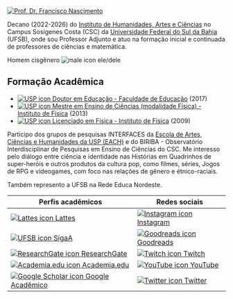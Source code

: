 
<!DOCTYPE html>
<html lang="pt-BR">
<head>
  <meta charset="UTF-8">
  <meta name="viewport" content="width=device-width, initial-scale=1.0">
  <title>Sobre</title>
  <meta name="description" content="Francisco de Assis Nascimento Junior é Professor Adjunto no Campus Sosígenes Costa da Universidade Federal do Sul da Bahia, em Porto Seguro (BA); onde atua na formação de professores e pesquisa as relações entre identidade de gênero/relações étnico-raciais no Ensino de Ciências através das Histórias em Quadrinhos de Super-Heróis">
</head>
<body>

<div class="span2">
  <a href="https://itxesco.github.io/imagens/perfil/perfil2.jpg" target="_blank">
    <img src="https://itxesco.github.io/imagens/perfil/perfil2.jpg"
          title="Prof. Dr. Francisco Nascimento" alt="Prof. Dr. Francisco Nascimento"/>
  </a>
</div>

<p>Decano (2022-2026) do <a href="https://www.ufsb.edu.br/ihac/" target="_blank">Instituto de Humanidades, Artes e Ciências</a> no Campus Sosígenes Costa (CSC) da <a href="https://ufsb.edu.br/" target="_blank">Universidade Federal do Sul da Bahia</a> (UFSB), onde sou Professor Adjunto e atuo na formação inicial e continuada de professores de ciências e matemática.</p>

<p>Homem cisgênero <img src="https://itxesco.github.io/imagens/icones/icons16/male-icon.png" alt="male icon"> ele/dele</p>

<h2>Formação Acadêmica</h2>
<ul>
  <li><a href="https://www5.usp.br/" target="_blank"><img src="https://itxesco.github.io/imagens/icones/icons16/usp-icon.png" alt="USP icon"> Doutor em Educação - Faculdade de Educação</a> (2017)</li>
  <li><a href="https://www5.usp.br/" target="_blank"><img src="https://itxesco.github.io/imagens/icones/icons16/usp-icon.png" alt="USP icon"> Mestre em Ensino de Ciências (modalidade Física) - Instituto de Física</a> (2013)</li>
  <li><a href="https://www5.usp.br/" target="_blank"><img src="https://itxesco.github.io/imagens/icones/icons16/usp-icon.png" alt="USP icon"> Licenciado em Física - Instituto de Física</a> (2009)</li>
</ul>

<p>Participo dos grupos de pesquisas INTERFACES da <a href="http://www5.each.usp.br/" target="_blank">Escola de Artes, Ciências e Humanidades da USP (EACH)</a> e do BIRIBA - Observatório Interdisciplinar de Pesquisas em Ensino de Ciências do CSC. Me interesso pelo diálogo entre ciência e identidade nas Histórias em Quadrinhos de super-heróis e outros produtos da cultura pop, como filmes, séries, Jogos de RPG e videogames, com foco nas relações de gênero e étnico-raciais.</p>

<p>Também represento a UFSB na Rede Educa Nordeste.</p>

<table>
  <thead>
    <tr>
      <th>Perfis acadêmicos</th>
      <th>Redes sociais</th>
    </tr>
  </thead>
  <tbody>
    <tr>
      <td><a href="http://lattes.cnpq.br/1942359141745184" target="_blank"><img src="https://itxesco.github.io/imagens/icones/icons16/lattes-icon.png" alt="Lattes icon"> Lattes</a></td>
      <td><a href="https://www.instagram.com/gtf.nascimento" target="_blank"><img src="https://itxesco.github.io/imagens/icones/icons16/instagram-icon.png" alt="Instagram icon"> Instagram</a></td>
    </tr>
    <tr>
      <td><a href="https://sig.ufsb.edu.br/sigaa/public/docente/portal.jsf?siape=1085938" target="_blank"><img src="https://itxesco.github.io/imagens/icones/icons16/ufsb-icon.jpg" alt="UFSB icon"> SigaA</a></td>
      <td><a href="https://www.goodreads.com/user/show/51497119-francisco-nascimento" target="_blank"><img src="https://itxesco.github.io/imagens/icones/icons16/goodreads-icon.png" alt="Goodreads icon"> Goodreads</a></td>
    </tr>
    <tr>
      <td><a href="https://www.researchgate.net/profile/Francisco_Nascimento24" target="_blank"><img src="https://itxesco.github.io/imagens/icones/icons16/researchgate-icon.png" alt="ResearchGate icon"> ResearchGate</a></td>
      <td><a href="https://twitch.tv/itxesco" target="_blank"><img src="https://itxesco.github.io/imagens/icones/icons16/twitch-icon.png" alt="Twitch icon"> Twitch</a></td>
    </tr>
    <tr>
      <td><a href="https://ufsb.academia.edu/FranciscoNascimento" target="_blank"><img src="https://itxesco.github.io/imagens/icones/icons16/academia-edu-icon.png" alt="Academia.edu icon"> Academia.edu</a></td>
      <td><a href="https://www.youtube.com/channel/UCqWEN6uuwiohJY8qv9e7Ddg" target="_blank"><img src="https://itxesco.github.io/imagens/icones/icons16/youtube-icon.png" alt="YouTube icon"> YouTube</a></td>
    </tr>
    <tr>
      <td><a href="https://scholar.google.com.br/citations?user=H8peemwAAAAJ&hl=en" target="_blank"><img src="https://itxesco.github.io/imagens/icones/icons16/google-scholar-icon.png" alt="Google Scholar icon"> Google Acadêmico</a></td>
      <td><a href="https://twitter.com/itxesco" target="_blank"><img src="https://itxesco.github.io/imagens/icones/icons16/twitter-icon.png" alt="Twitter icon"> Twitter</a></td>
    </tr>
